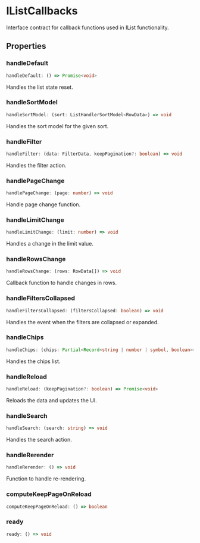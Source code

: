 # IListCallbacks

Interface contract for callback functions used in IList functionality.

## Properties

### handleDefault

```ts
handleDefault: () => Promise<void>
```

Handles the list state reset.

### handleSortModel

```ts
handleSortModel: (sort: ListHandlerSortModel<RowData>) => void
```

Handles the sort model for the given sort.

### handleFilter

```ts
handleFilter: (data: FilterData, keepPagination?: boolean) => void
```

Handles the filter action.

### handlePageChange

```ts
handlePageChange: (page: number) => void
```

Handle page change function.

### handleLimitChange

```ts
handleLimitChange: (limit: number) => void
```

Handles a change in the limit value.

### handleRowsChange

```ts
handleRowsChange: (rows: RowData[]) => void
```

Callback function to handle changes in rows.

### handleFiltersCollapsed

```ts
handleFiltersCollapsed: (filtersCollapsed: boolean) => void
```

Handles the event when the filters are collapsed or expanded.

### handleChips

```ts
handleChips: (chips: Partial<Record<string | number | symbol, boolean>>) => void
```

Handles the chips list.

### handleReload

```ts
handleReload: (keepPagination?: boolean) => Promise<void>
```

Reloads the data and updates the UI.

### handleSearch

```ts
handleSearch: (search: string) => void
```

Handles the search action.

### handleRerender

```ts
handleRerender: () => void
```

Function to handle re-rendering.

### computeKeepPageOnReload

```ts
computeKeepPageOnReload: () => boolean
```

### ready

```ts
ready: () => void
```
